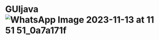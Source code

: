# GUIjava![WhatsApp Image 2023-11-13 at 11 51 51_0a7a171f](https://github.com/Nonga001/GUIjava/assets/135269562/340d4e94-1f5f-4283-bf3c-bd1dd810e0bc)
